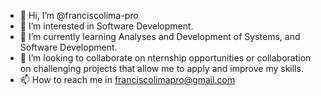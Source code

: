 - 👋 Hi, I’m @franciscolima-pro
- 👀 I’m interested in Software Development.
- 🌱 I’m currently learning Analyses and Development of Systems, and Software Development.
- 💞️ I’m looking to collaborate on nternship opportunities or collaboration on challenging projects that allow me to apply and improve my skills.
- 📫 How to reach me in franciscolimapro@gmail.com
